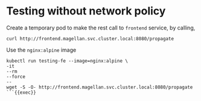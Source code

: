 # Testing without network policy

Create a temporary pod to make the rest call to `frontend` service, by calling,

```shell
curl http://frontend.magellan.svc.cluster.local:8080/propagate
```
Use the `nginx:alpine` image

```
kubectl run testing-fe --image=nginx:alpine \
-it 
--rm 
--force 
-- 
wget -S -O- http://frontend.magellan.svc.cluster.local:8080/propagate
```{{exec}}





